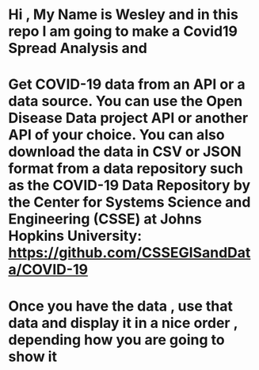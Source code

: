 # Hi , My Name is Wesley and in this repo I am going to make a Covid19 Spread Analysis and 

# Get COVID-19 data from an API or a data source. You can use the Open Disease Data project API or another API of your choice. You can also download the data in CSV or JSON format from a data repository such as the COVID-19 Data Repository by the Center for Systems Science and Engineering (CSSE) at Johns Hopkins University: https://github.com/CSSEGISandData/COVID-19

# Once you have the data , use that data and display it in a nice order , depending how you are going to show it